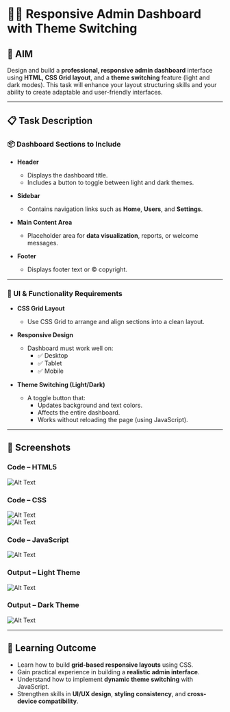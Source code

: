 # 🧑‍💻 Responsive Admin Dashboard with Theme Switching

## 🎯 AIM
Design and build a **professional, responsive admin dashboard** interface using **HTML, CSS Grid layout**, and a **theme switching** feature (light and dark modes). This task will enhance your layout structuring skills and your ability to create adaptable and user-friendly interfaces.

---

## 📋 Task Description

### 📦 Dashboard Sections to Include

- **Header**
  - Displays the dashboard title.
  - Includes a button to toggle between light and dark themes.

- **Sidebar**
  - Contains navigation links such as **Home**, **Users**, and **Settings**.

- **Main Content Area**
  - Placeholder area for **data visualization**, reports, or welcome messages.

- **Footer**
  - Displays footer text or © copyright.

---

### 🎨 UI & Functionality Requirements

- **CSS Grid Layout**
  - Use CSS Grid to arrange and align sections into a clean layout.

- **Responsive Design**
  - Dashboard must work well on:
    - ✅ Desktop  
    - ✅ Tablet  
    - ✅ Mobile  

- **Theme Switching (Light/Dark)**
  - A toggle button that:
    - Updates background and text colors.
    - Affects the entire dashboard.
    - Works without reloading the page (using JavaScript).

---

## 📸 Screenshots
### Code – HTML5  
![Alt Text](html.png)

### Code – CSS  
![Alt Text](css1.png)  
![Alt Text](css2.png)

### Code – JavaScript  
![Alt Text](js.png)

### Output – Light Theme  
![Alt Text](light-mode.png)

### Output – Dark Theme  
![Alt Text](dark-mode.png)

---

## 🎯 Learning Outcome

- Learn how to build **grid-based responsive layouts** using CSS.
- Gain practical experience in building a **realistic admin interface**.
- Understand how to implement **dynamic theme switching** with JavaScript.
- Strengthen skills in **UI/UX design**, **styling consistency**, and **cross-device compatibility**.
